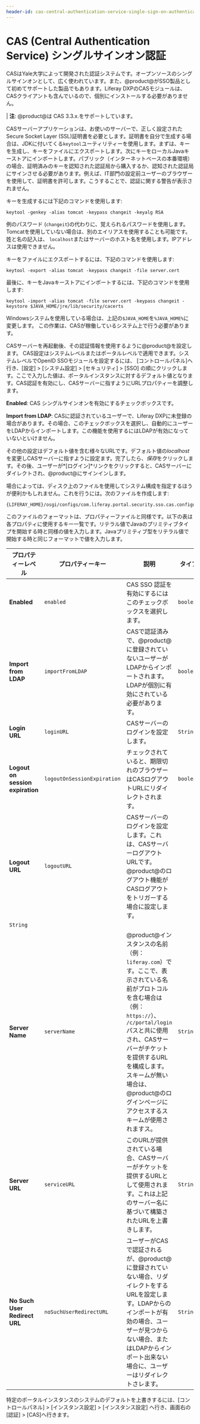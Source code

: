 ```yaml
---
header-id: cas-central-authentication-service-single-sign-on-authentication
---
```


# CAS (Central Authentication Service) シングルサインオン認証


CASはYale大学によって開発された認証システムです。オープンソースのシングルサインオンとして、広く使われています。また、@product@がSSO製品として初めてサポートした製品でもあります。Liferay DXPのCASモジュールは、CASクライアントも含んでいるので、個別にインストールする必要がありません。

| **注**: @product@は CAS 3.3.x.をサポートしています。

CASサーバーアプリケーションは、お使いのサーバーで、正しく設定されたSecure Socket Layer (SSL)証明書を必要とします。証明書を自分で生成する場合は、JDKに付いてくる`keytool`ユーティリティーを使用します。まずは、キーを生成し、キーをファイルにエクスポートします。次にキーをローカルJavaキーストアにインポートします。パブリック（インターネットベースの本番環境）の場合、証明済みのキーを認知された認証局から購入するか、認知された認証局にサインさせる必要があります。例えば、IT部門の設定前ユーザーのブラウザーを使用して、証明書を許可します。こうすることで、認証に関する警告が表示されません。

キーを生成するには下記のコマンドを使用します:

    keytool -genkey -alias tomcat -keypass changeit -keyalg RSA

例のパスワード (`changeit`)の代わりに、覚えられるパスワードを使用します。
Tomcatを使用していない場合は、別のエイリアスを使用することも可能です。
姓と名の記入は、 `localhost`またはサーバーのホスト名を使用します。IPアドレスは使用できません。

キーをファイルにエクスポートするには、下記のコマンドを使用します:

    keytool -export -alias tomcat -keypass changeit -file server.cert

最後に、キーをJavaキーストアにインポートするには、下記のコマンドを使用します:

    keytool -import -alias tomcat -file server.cert -keypass changeit -keystore $JAVA_HOME/jre/lib/security/cacerts

Windowsシステムを使用している場合は、上記の`$JAVA_HOME`を`%JAVA_HOME%`に変更します。
この作業は、CASが稼働しているシステム上で行う必要があります。


CASサーバーを再起動後、その認証情報を使用するように@product@を設定します。
CAS設定はシステムレベルまたはポータルレベルで適用できます。システムレベルでOpenID SSOモジュールを設定するには、 [コントロールパネル]へ行き、[設定] > [システム設定] > [セキュリティ]  > [SSO] の順にクリックします。ここで入力した値は、ポータルインスタンスに対するデフォルト値となります。CAS認証を有効にし、CASサーバーに指すようにURLプロパティーを調整します。

**Enabled**: CAS シングルサインオンを有効にするチェックボックスです。

**Import from LDAP**: CASに認証されているユーザーで、Liferay DXPに未登録の場合があります。その場合、このチェックボックスを選択し、自動的にユーザーをLDAPからインポートします。この機能を使用するにはLDAPが有効になっていないといけません。

その他の設定はデフォルト値を含む様々なURLです。デフォルト値の*localhost*を変更しCASサーバーに指すように設定ます。完了したら、*保存*をクリックします。その後、ユーザーが*[ログイン]*リンクをクリックすると、CASサーバーにダイレクトされ、@product@にサインインします。

場合によっては、ディスク上のファイルを使用してシステム構成を指定するほうが便利かもしれません。これを行うには。次のファイルを作成します:

    {LIFERAY_HOME}/osgi/configs/com.liferay.portal.security.sso.cas.configuration.CASConfiguration.cfg

このファイルのフォーマットは、プロパティーファイルと同様です。以下の表は各プロパティに使用するキー一覧です。リテラル値でJavaのプリミティブタイプを開始する時と同様の値を入力します。Javaプリミティブ型をリテラル値で開始する時と同じフォーマットで値を入力します。

| プロパティーレベル | プロパティーキー | 説明 | タイプ |
----- | ----- | ----- | -----
| **Enabled** | `enabled` | CAS SSO 認証を有効にするにはこのチェックボックスを選択します。 | `boolean` |
| **Import from LDAP** | `importFromLDAP` | CASで認証済みで、@product@に登録されていないユーザーがLDAPからインポートされます。LDAPが個別に有効にされている必要があります。 | `boolean` |
| **Login URL** | `loginURL` | CASサーバーのログインを設定します。 | `String` |
| **Logout on session expiration** | `logoutOnSessionExpiration` | チェックされていると、期限切れのブラウザーはCASログアウトURLにリダイレクトされます。 | `boolean` |
| **Logout URL** | `logoutURL` | CASサーバーのログインを設定します。これは、CASサーバーログアウトURLです。@product@のログアウト機能がCASログアウトをトリガーする場合に設定します。
 | `String` |
| **Server Name** | `serverName` | @product@インスタンスの名前（例：`liferay.com`）です。ここで、表示されている名前がプロトコルを含む場合は（例：`https://`）、 `/c/portal/login`パスと共に使用され、CASサーバーがチケットを提供するURLを構成します。スキームが無い場合は、@product@のログインページにアクセスするスキームが使用されますス。 | `String` |
| **Server URL** | `serviceURL` | このURLが提供されている場合、CASサーバーがチケットを提供するURLとして使用されます。これは上記のサーバー名に基づいて構築されたURLを上書きします。 | `String` |
| **No Such User Redirect URL** | `noSuchUserRedirectURL` | ユーザーがCASで認証されるが、@product@に登録されていない場合、リダイレクトをするURLを設定します。LDAPからのインポートが有効の場合、ユーザーが見つからない場合、またはLDAPからインポート出来ない場合に、ユーザーはリダイレクトさレます。 | `String` |

特定のポータルインスタンスのシステムのデフォルトを上書きするには、[コントロールパネル] > [インスタンス設定] > [インスタンス設定] へ行き、画面右の [認証] > [CAS]へ行きます。

